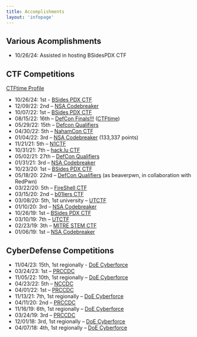 ```yaml
---
title: Accomplishments
layout: 'infopage'
---
```



## Various Acomplishments 
- 10/26/24: Assisted in hosting BSidesPDX CTF




## CTF Competitions
[CTFtime Profile](https://ctftime.org/team/12858)

- 10/26/24: 1st - [BSides PDX CTF](TBD)
- 12/09/22: 2nd – [NSA Codebreaker](https://twitter.com/OSUSEC/status/1601666646174666753)
- 10/07/22: 1st – [BSides PDX CTF](https://twitter.com/OSUSEC/status/1578856635208200192)
- 08/15/22: 16th – [DefCon Finals!!!](https://twitter.com/OSUSEC/status/1559269220445147136) ([CTFtime](https://ctftime.org/event/1662/))
- 05/29/22: 15th – [Defcon Qualifiers](http://ctftime.org/event/1661)
- 04/30/22: 5th – [NahamCon CTF](https://twitter.com/OSUSEC/status/1520506631078825984)
- 01/04/22: 3rd – [NSA Codebreaker](https://nsa-codebreaker.org/leaderboard_2021) (133,337 points)
- 11/21/21: 5th – [N1CTF](http://ctftime.org/event/1367)
- 10/31/21: 7th – [hack.lu CTF](http://ctftime.org/event/1452/)
- 05/02/21: 27th – [DefCon Qualifiers](http://ctftime.org/event/1254)
- 01/31/21: 3rd – [NSA Codebreaker](http://nsa-codebreaker.org/leaderboard_2020)
- 10/23/20: 1st – [BSides PDX CTF](https://twitter.com/aagallag/status/1320163184397877248)
- 05/18/20: 22nd – [DefCon Qualifiers](http://ctftime.org/event/994) (as beaverpwn, in collaboration with RedPwn)
- 03/22/20: 5th – [FireShell CTF](http://ctftime.org/event/944)
- 03/15/20: 2nd – [b01lers CTF](http://ctftime.org/event/974)
- 03/08/20: 5th, 1st university – [UTCTF](http://ctftime.org/event/757)
- 01/10/20: 3rd – [NSA Codebreaker](http://nsa-codebreaker.org/leaderboard_2019)
- 10/26/19: 1st – [BSides PDX CTF](https://github.com/BSidesPDX/CTF-2019)
- 03/10/19: 7th – [UTCTF](http://ctftime.org/event/757)
- 02/23/19: 3th – [MITRE STEM CTF](http://ctftime.org/event/661)
- 01/06/19: 1st – [NSA Codebreaker](http://nsa-codebreaker.org/leaderboard_2018)

## CyberDefense Competitions

- 11/04/23: 15th, 1st regionally - [DoE Cyberforce](https://twitter.com/OSUSEC/status/1723126951077171639?s=20)
- 03/24/23: 1st – [PRCCDC](https://twitter.com/OSUSEC/status/1640496249643347968?s=20)
- 11/05/22: 10th, 1st regionally – [DoE Cyberforce](https://twitter.com/OSUSEC/status/1589734031759147008)
- 04/23/22: 5th – [NCCDC](https://twitter.com/OSUSEC/status/1518417631941840896)
- 04/01/22: 1st – [PRCCDC](https://twitter.com/OSUSEC/status/1510796704286601224)
- 11/13/21: 7th, 1st regionally – [DoE Cyberforce](https://www.osusec.org/doe-cyberforce-competition-2021/)
- 04/11/20: 2nd – [PRCCDC](https://osusec.org/prccdc-2020-results/)
- 11/16/19: 6th, 1st regionally – [DoE Cyberforce](https://cyberforce.energy.gov/cyberforce-competition/prior-competitions/doe-cyberforce-competition-2019/november-2019-winners/)
- 03/24/19: 3rd – [PRCCDC](https://osusec.org/prccdc-2019-results/)
- 12/01/18: 3rd, 1st regionally – [DoE Cyberforce](https://www.osusec.org/cyberforce-competition-2018-results)
- 04/07/18: 4th, 1st regionally – [DoE Cyberforce](https://www.osusec.org/osusec-wins-department-of-energy-cyber-defense-competition/)
